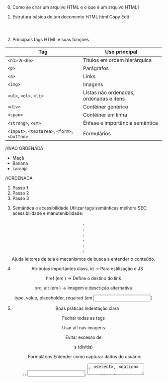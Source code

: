 0. Como se criar um arquivo HTML e o que é um arquivo HTML?

1. Estrutura básica de um documento HTML
   html
   Copy
   Edit
   <!DOCTYPE html>
   <html lang="pt-BR">
     <head>
       <meta charset="UTF-8" />
       <title>Título da Página</title>
     </head>
     <body>
     
     <header>
     </header>
     <main>
       <!-- Conteúdo da página -->
       <main>
     </body>
   </html>

2. Principais tags HTML e suas funções

| Tag                                           | Uso principal                           |
| --------------------------------------------- | --------------------------------------- |
| `<h1>` a `<h6>`                               | Títulos em ordem hierárquica            |
| `<p>`                                         | Parágrafos                              |
| `<a>`                                         | Links                                   |
| `<img>`                                       | Imagens                                 |
| `<ul>`, `<ol>`, `<li>`                        | Listas não ordenadas, ordenadas e itens |
| `<div>`                                       | Contêiner genérico                      |
| `<span>`                                      | Contêiner em linha                      |
| `<strong>`, `<em>`                            | Ênfase e importância semântica          |
| `<input>`, `<textarea>`, `<form>`, `<button>` | Formulários                             |

//NÃO ORDENADA

<ul>
<li>Maçã</li>
<li>Banana</li>
<li>Laranja</li>
</ul>

//ORDENADA

<ol>
<li>Passo 1</li>
<li>Passo 2</li>
<li>Passo 3</li>
</ol>

3. Semântica e acessibilidade
   Utilizar tags semânticas melhora SEO, acessibilidade e manutenibilidade:

<header>, <main>, <footer>, <section>, <article>, <nav>, <aside>

Ajuda leitores de tela e mecanismos de busca a entender o conteúdo.

4. Atributos importantes
   class, id → Para estilização e JS

href (em <a>) → Define o destino do link

src, alt (em <img>) → Imagem e descrição alternativa

type, value, placeholder, required (em <input>)

5. Boas práticas
   Indentação clara

Fechar todas as tags

Usar alt nas imagens

Evitar excesso de <div>s (divitis)

. Formulários
Entender como capturar dados do usuário:

<form>, <label>, <input>, <textarea>, <select>, <option>

Validações com required, min, max, pattern

##DESAFIO

Desafio Completo de HTML — Página de Produto
🛒 Loja fictícia: TechNova Store
Uma loja de tecnologia especializada em eletrônicos modernos, como fones, teclados, mouses, e gadgets.

🎯 Objetivo
Criar uma página de produto realista para um teclado mecânico gamer. A ideia é montar a estrutura de uma página comum em e-commerces, contendo:

OK - HEADER COM (logo, logar e cadastre-se)

OK - Nome e descrição do produto

Imagem ilustrativa

Informações técnicas (especificações)

Preço e botão de compra

Link para voltar à loja

Formulário simples de "Avise-me quando chegar"
